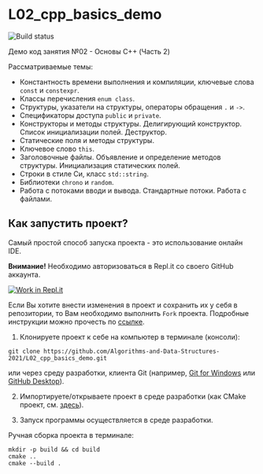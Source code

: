 # L02_cpp_basics_demo

![Build status](https://github.com/Algorithms-and-Data-Structures-2021/L02_cpp_basics_demo/actions/workflows/cmake.yml/badge.svg)

Демо код занятия №02 - Основы C++ (Часть 2)

Рассматриваемые темы:
- Константность времени выполнения и компиляции, ключевые слова `const` и `constexpr`.
- Классы перечисления `enum class`.
- Структуры, указатели на структуры, операторы обращения `.` и `->`.
- Спецификаторы доступа `public` и `private`.
- Конструкторы и методы структуры. Делигирующий конструктор. Список инициализации полей. Деструктор.
- Статические поля и методы структуры.
- Ключевое слово `this`.
- Заголовочные файлы. Объявление и определение методов структуры. Инициализация статических полей.
- Строки в стиле Си, класс `std::string`.
- Библиотеки `chrono` и `random`.
- Работа с потоками вводи и вывода. Стандартные потоки. Работа с файлами.

## Как запустить проект?

Самый простой способ запуска проекта - это использование онлайн IDE.

**Внимание!** Необходимо авторизоваться в Repl.it со своего GitHub аккаунта. 

[![Work in Repl.it](https://classroom.github.com/assets/work-in-replit-14baed9a392b3a25080506f3b7b6d57f295ec2978f6f33ec97e36a161684cbe9.svg)](https://repl.it/github/Algorithms-and-Data-Structures-2021/L02_cpp_basics_demo)

Если Вы хотите внести изменения в проект и сохранить их у себя в репозитории, то Вам необходимо выполнить `Fork` проекта.
Подробные инструкции можно прочесть по [ссылке](https://docs.github.com/en/github/getting-started-with-github/fork-a-repo).

1. Клонируете проект к себе на компьютер в терминале (консоли):
```shell
git clone https://github.com/Algorithms-and-Data-Structures-2021/L02_cpp_basics_demo.git
```
или через среду разработки, клиента Git (например, [Git for Windows](https://git-scm.com/download/win) или [GitHub Desktop](https://desktop.github.com/)).

2. Импортируете/открываете проект в среде разработки (как CMake проект, см. [здесь](https://www.jetbrains.com/help/clion/quick-cmake-tutorial.html)).

3. Запуск программы осуществляется в среде разработки.

Ручная сборка проекта в терминале:
```shell
mkdir -p build && cd build
cmake ..
cmake --build .
```
